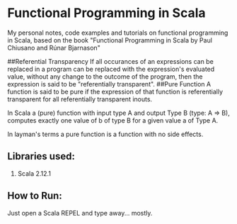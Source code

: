 # Functional Programming in Scala
My personal notes, code examples and tutorials on functional programming in Scala, based on the book "Functional Programming in Scala by Paul Chiusano and Rúnar Bjarnason" 

##Referential Transparency
If all occurances of an expressions can be replaced in a program can be replaced with the expression's evaluated value, without any change to the outcome of the program, then the expression is said to be "referentially transparent".
##Pure Function
A function is said to be pure if the expression of that function is referentially transparent for all referentially transparent inouts.

In Scala a (pure) function with input type A and output Type B (type: A => B), computes exactly one value of b of type B for a given value a of Type A.

In layman's terms a pure function is a function with no side effects.


## Libraries used:
1. Scala 2.12.1

## How to Run:
Just open a Scala REPEL and type away... mostly.